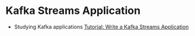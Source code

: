 # Kafka Streams Application
- Studying Kafka applications [Tutorial: Write a Kafka Streams Application](https://kafka.apache.org/38/documentation/streams/tutorial)
